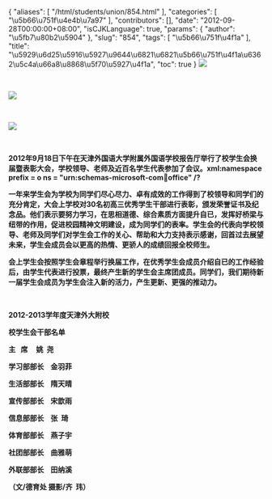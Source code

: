 {
    "aliases": [
        "/html/students/union/854.html"
    ],
    "categories": [
        "\u5b66\u751f\u4e4b\u7a97"
    ],
    "contributors": [],
    "date": "2012-09-28T00:00:00+08:00",
    "isCJKLanguage": true,
    "params": {
        "author": "\u5fb7\u80b2\u5904"
    },
    "slug": "854",
    "tags": [
        "\u5b66\u751f\u4f1a"
    ],
    "title": "\u5929\u6d25\u5916\u5927\u9644\u6821\u6821\u5b66\u751f\u4f1a\u6362\u5c4a\u66a8\u8868\u5f70\u5927\u4f1a",
    "toc": true
}
**![](https://cdn.tfls.online/mirror/full/3adedfd64b2e7573b6efe0ffef8bbbfe61b14e35.jpg)**

 

**![](https://cdn.tfls.online/mirror/full/18878c8741d1573252533abbe285f1b01a847ab0.jpg)**

 

**![](https://cdn.tfls.online/mirror/full/1d97477ccf80eaf0f7852b35f8c61dc41cbaf4dd.jpg)**

 

**2012年9月18日下午在天津外国语大学附属外国语学校报告厅举行了校学生会换届暨表彰大会，学校领导、老师及近百名学生代表参加了会议。xml:namespace prefix = o ns = "urn:schemas-microsoft-com:office:office" /?**

**一年来学生会为学校为同学们尽心尽力、卓有成效的工作得到了校领导和同学们的充分肯定，大会上学校对30名初高三优秀学生干部进行表彰，颁发荣誉证书及纪念品。他们表示要努力学习，在思相道德、综合素质方面提升自已，发挥好桥梁与纽带的作用，促进校园精神文明建设，成为同学们的表率。学生会的代表向学校领导、老师及同学们对学生会工作的关心、帮助和大力支持表示感谢，回首过去展望未来，学生会成员会以更高的热情、更骄人的成绩回报全校师生。**

**会上学生会按照学生会章程举行换届工作，在优秀学生会成员介绍自已的工作经验后，由学生代表进行投票，最终产生新的学生会主席团成员。同学们，我们期待新一届学生会成员为学生会注入新的活力，产生更新、更强的推动力。**

 

**2012-2013学年度天津外大附校**

**校学生会干部名单**

**主   席     姚  尧**

**学习部部长    金羽菲**

**生活部部长    隋天晴**

**宣传部部长    宋歆雨**

**信息部部长    张  琦**

**体育部部长    燕子宇**

**社团部部长    曲雅萌**

**外联部部长    田纳溪**

**（文/德育处 摄影/齐  玮）**

